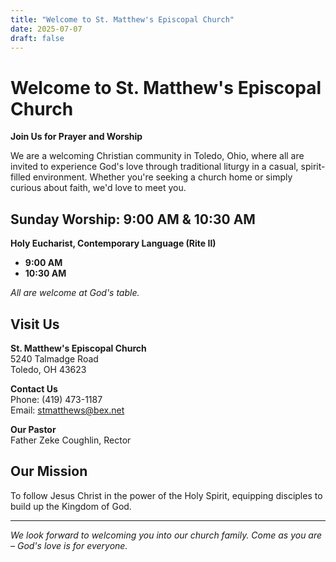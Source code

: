 ```yaml
---
title: "Welcome to St. Matthew's Episcopal Church"
date: 2025-07-07
draft: false
---
```


# Welcome to St. Matthew's Episcopal Church

**Join Us for Prayer and Worship**

We are a welcoming Christian community in Toledo, Ohio, where all are invited to experience God's love through traditional liturgy in a casual, spirit-filled environment. Whether you're seeking a church home or simply curious about faith, we'd love to meet you.

## Sunday Worship: 9:00 AM & 10:30 AM

**Holy Eucharist, Contemporary Language (Rite II)**
- **9:00 AM**
- **10:30 AM**

*All are welcome at God's table.*

## Visit Us

**St. Matthew's Episcopal Church**  
5240 Talmadge Road  
Toledo, OH 43623

**Contact Us**  
Phone: (419) 473-1187  
Email: stmatthews@bex.net

**Our Pastor**  
Father Zeke Coughlin, Rector

## Our Mission

To follow Jesus Christ in the power of the Holy Spirit, equipping disciples to build up the Kingdom of God.

---

*We look forward to welcoming you into our church family. Come as you are – God's love is for everyone.*